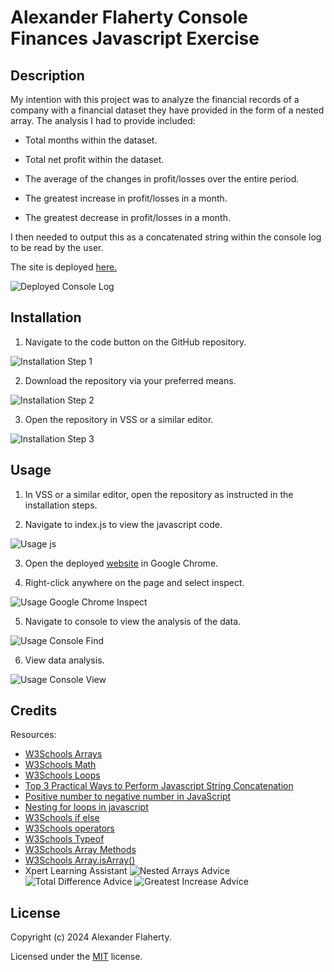 # Alexander Flaherty Console Finances Javascript Exercise


## Description
My intention with this project was to analyze the financial records of a company with a financial dataset they have provided in the form of a nested array. The analysis I had to provide included:

* Total months within the dataset.

* Total net profit within the dataset.

* The average of the changes in profit/losses over the entire period.

* The greatest increase in profit/losses in a month.

* The greatest decrease in profit/losses in a month.

I then needed to output this as a concatenated string within the console log to be read by the user.

The site is deployed [here.](https://pazoraf.github.io/Console-Finances-Alexander-Flaherty/)



![Deployed Console Log](/images/deployment.png)


## Installation


1. Navigate to the code button on the GitHub repository.


![Installation Step 1](/images/installation-step1.png)


2. Download the repository via your preferred means.


![Installation Step 2](/images/installation-step2.png)


3. Open the repository in VSS or a similar editor.


![Installation Step 3](/images/installation-step3.png)



## Usage

1. In VSS or a similar editor, open the repository as instructed in the installation steps.

2. Navigate to index.js to view the javascript code.


![Usage js](/images/Usage1.png)

3. Open the deployed [website](https://pazoraf.github.io/Console-Finances-Alexander-Flaherty/) in Google Chrome.

4. Right-click anywhere on the page and select inspect.


![Usage Google Chrome Inspect](/images/Usage2.png)


5. Navigate to console to view the analysis of the data.


![Usage Console Find](/images/Usage3.png)

6. View data analysis.

![Usage Console View](/images/Usage4.png)



## Credits


Resources:
- [W3Schools Arrays](https://www.w3schools.com/js/js_arrays.asp)
- [W3Schools Math](https://www.w3schools.com/js/js_math.asp)
- [W3Schools Loops](https://www.w3schools.com/js/js_loop_for.asp)
- [Top 3 Practical Ways to Perform Javascript String Concatenation](https://www.javascripttutorial.net/string/javascript-string-concatenation/)
- [Positive number to negative number in JavaScript](https://stackoverflow.com/questions/5574144/positive-number-to-negative-number-in-javascript)
- [Nesting for loops in javascript](https://www.freecodecamp.org/news/nesting-for-loops-in-javascript/)
- [W3Schools if else](https://www.w3schools.com/js/js_if_else.asp)
- [W3Schools operators](https://www.w3schools.com/js/js_operators.asp)
- [W3Schools Typeof](https://www.w3schools.com/js/js_typeof.asp)
- [W3Schools Array Methods](https://www.w3schools.com/js/js_array_methods.asp)
- [W3Schools Array.isArray()](https://www.w3schools.com/jsref/jsref_isarray.asp)
- Xpert Learning Assistant
![Nested Arrays Advice](/images/NestedArrays.png)
![Total Difference Advice](/images/TotalDifference.png)
![Greatest Increase Advice](/images/Greatestincrease.png)


## License
Copyright (c) 2024 Alexander Flaherty.

Licensed under the [MIT](LICENSE) license.